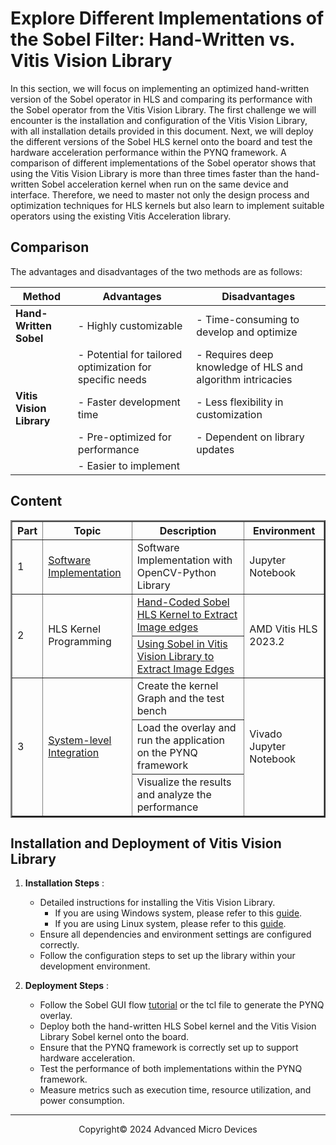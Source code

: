 # Explore Different Implementations of the Sobel Filter: Hand-Written vs. Vitis Vision Library

In this section, we will focus on implementing an optimized hand-written version of the Sobel operator in HLS and comparing its performance with the Sobel operator from the Vitis Vision Library. The first challenge we will encounter is the installation and configuration of the Vitis Vision Library, with all installation details provided in this document. Next, we will deploy the different versions of the Sobel HLS kernel onto the board and test the hardware acceleration performance within the PYNQ framework. A comparison of different implementations of the Sobel operator shows that using the Vitis Vision Library is more than three times faster than the hand-written Sobel acceleration kernel when run on the same device and interface. Therefore, we need to master not only the design process and optimization techniques for HLS kernels but also learn to implement suitable operators using the existing Vitis Acceleration library.

## Comparison

The advantages and disadvantages of the two methods are as follows:

| Method                         | Advantages                                               | Disadvantages                                              |
| ------------------------------ | -------------------------------------------------------- | ---------------------------------------------------------- |
| **Hand-Written Sobel**   | - Highly customizable                                    | - Time-consuming to develop and optimize                   |
|                                | - Potential for tailored optimization for specific needs | - Requires deep knowledge of HLS and algorithm intricacies |
| **Vitis Vision Library** | - Faster development time                                | - Less flexibility in customization                        |
|                                | - Pre-optimized for performance                          | - Dependent on library updates                             |
|                                | - Easier to implement                                    |                                                            |

## Content

<table border="2">
<thead>
  <tr>
    <th>Part</th>
    <th>Topic</th>
    <th>Description</th>
    <th>Environment</th>
  </tr>
</thead>
<tbody>
  <tr>
    <td rowspan="1">1</td>
    <td rowspan="1"><a href="https://github.com/Xilinx/xup_high_level_synthesis_design_flow/blob/main/source/sobel/notebook/sobel_part1.ipynb">Software Implementation</a></td>
    <td>Software Implementation with OpenCV-Python Library</td>
    <td rowspan="1">Jupyter Notebook</td>
  </tr>
  <tr>
    <td rowspan="2">2</td>
    <td rowspan="2">HLS Kernel Programming</td>
    <td><a href="https://github.com/Xilinx/xup_high_level_synthesis_design_flow/blob/main/source/sobel/notebook/sobel_part2_handcoded.md">Hand-Coded Sobel HLS Kernel to Extract Image edges</a></td>
    <td rowspan="2">AMD Vitis HLS 2023.2</td>
  </tr>
  <tr>
    <td><a href="https://github.com/Xilinx/xup_high_level_synthesis_design_flow/blob/main/source/sobel/notebook/sobel_part2_visionLib.md">Using Sobel in Vitis Vision Library to Extract Image Edges</a></td>
  </tr>
  <tr>
    <td rowspan="3">3</td>
    <td rowspan="3"><a href="https://github.com/Xilinx/xup_high_level_synthesis_design_flow/blob/main/source/sobel/notebook/sobel_part3.ipynb">System-level Integration</a></td>
    <td>Create the kernel Graph and the test bench</td>
    <td rowspan="3">Vivado Jupyter Notebook</td>
  </tr>
  <tr>
    <td>Load the overlay and run the application on the PYNQ framework</td>
  </tr>
  <tr>
    <td>Visualize the results and analyze the performance</td>
  </tr>
</tbody>
</table>

## Installation and Deployment of Vitis Vision Library

1. **Installation Steps** :

   * Detailed instructions for installing the Vitis Vision Library.
     * If you are using Windows system, please refer to this [guide](./tutorial/vision_library_win.md).
     * If you are using Linux system, please refer to this [guide](./tutorial/vision_library_linux.md).
   * Ensure all dependencies and environment settings are configured correctly.
   * Follow the configuration steps to set up the library within your development environment.
2. **Deployment Steps** :

   * Follow the Sobel GUI flow [tutorial](https://github.com/Xilinx/xup_high_level_synthesis_design_flow/blob/main/source/sobel/tutorial/sobel_gui_flow.md) or the tcl file to generate the PYNQ overlay.
   * Deploy both the hand-written HLS Sobel kernel and the Vitis Vision Library Sobel kernel onto the board.
   * Ensure that the PYNQ framework is correctly set up to support hardware acceleration.
   * Test the performance of both implementations within the PYNQ framework.
   * Measure metrics such as execution time, resource utilization, and power consumption.

---

<p align="center">Copyright© 2024 Advanced Micro Devices</p>
